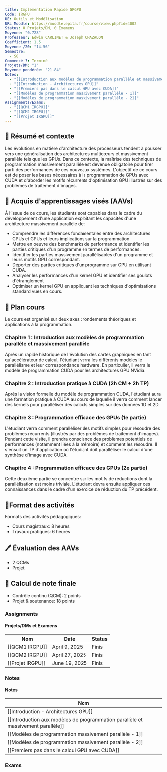 ```yaml
---
title: Implémentation Rapide GPGPU
Code: IRGPU
UE: Outils et Modélisation
URL Moodle: https://moodle.epita.fr/course/view.php?id=4002
Status: 0 Projets/DM, 0 Examens
Moyenne: "0.728"
Professeur: Edwin CARLINET & Joseph CHAZALON
Coefficient: 1.5
Moyenne /20: "14.56"
Semestre:
  - S8
Commencé ?: Terminé
Projets/DM: "1"
Moyenne pondérée: "21.84"
Notes:
  - "[[Introduction aux modèles de programmation parallèle et massivement parallèle]]"
  - "[[Introduction - Architectures GPU]]"
  - "[[Premiers pas dans le calcul GPU avec CUDA]]"
  - "[[Modèles de programmation massivement parallèle - 1]]"
  - "[[Modèles de programmation massivement parallèle - 2]]"
Assignments/Exams:
  - "[[QCM1 IRGPU]]"
  - "[[QCM2 IRGPU]]"
  - "[[Projet IRGPU]]"
---
```

## 📖 Résumé et contexte
Les évolutions en matière d'architecture des processeurs tendent à pousser vers une généralisation des architectures multicœurs et massivement parallèle tels que les GPUs. Dans ce contexte, la maîtrise des techniques de programmation massivement parallèle est devenue obligatoire pour tirer parti des performances de ces nouveaux systèmes. L'objectif de ce cours est de poser les bases nécessaires à la programmation de GPUs avec CUDA et d'aborder les motifs récurrents d'optimisation GPU illustrés sur des problèmes de traitement d'images.
## 🎯 Acquis d'apprentissages visés (AAVs)
À l’issue de ce cours, les étudiants sont capables dans le cadre du développement d'une application exploitant les capacités d'une architecture massivement parallèle de :
- Comprendre les différences fondamentales entre des architectures CPUs et GPUs et leurs implications sur la programmation
- Mettre en oeuvre des benchmarks de performance et identifier les parties critiques d'un programme en termes de performances.
- Identifier les parties massivement parallélisables d'un programme et leurs motifs GPU correspondant.
- Déporter des parties critiques d'un programme sur GPU en utilisant CUDA.
- Analyser les performances d'un kernel GPU et identifier ses goulots d'étranglement
- Optimiser un kernel GPU en appliquant les techniques d'optimisations standard vues en cours.
## 📑 Plan cours
Le cours est organisé sur deux axes : fondements théoriques et applications à la programmation.
### **Chapitre 1 : Introduction aux modèles de programmation parallèle et massivement parallèle**
Après un rapide historique de l'évolution des cartes graphiques en tant qu'accélérateur de calcul, l'étudiant verra les différents modèles le parallélisme et leur correspondance hardware. En particulier, il verra le modèle de programmation CUDA pour les architectures GPU NVidia.
### **Chapitre 2 : Introduction pratique à CUDA (2h CM + 2h TP)**
Après la vision formelle du modèle de programmation CUDA, l'étudiant aura une formation pratique à CUDA au cours de laquelle il verra comment lancer des kernels pour paralléliser des calculs simples sur des données 1D et 2D.
### **Chapitre 3 : Programmation efficace des GPUs (1e partie)**
L'étudiant verra comment paralléliser des motifs simples pour résoudre des problèmes récurrents (illustrés par des problèmes de traitement d'images). Pendant cette visite, il prendra conscience des problèmes potentiels de performances (notamment liées à la mémoire) et comment les résoudre.
Il s'ensuit un TP d'application où l'étudiant doit paralléliser le calcul d'une synthèse d'image avec CUDA.
### **Chapitre 4 : Programmation efficace des GPUs (2e partie)**
Cette deuxième partie se concentre sur les motifs de réductions dont la parallélisation est moins triviale.
L'étudiant devra ensuite appliquer ces connaissances dans le cadre d'un exercice de réduction du TP précédent.
  
  
## **🏃Format des activités**
Formats des activités pédagogiques:
- Cours magistraux: 8 heures
- Travaux pratiques: 6 heures
## **🖊️ Évaluation des AAVs**
- 2 QCMs
- Projet
## **🔢 Calcul de note finale**
- Contrôle continu (QCM): 2 points
- Projet & soutenance: 18 points
  
### Assignments
#### Projets/DMs et Examens
|Nom|Date|Status|
|---|---|---|
|[[QCM1 IRGPU]]|April 9, 2025|Finis|
|[[QCM2 IRGPU]]|April 27, 2025|Finis|
|[[Projet IRGPU]]|June 19, 2025|Finis|
  
  
  
### Notes
#### Notes
|Nom|
|---|
|[[Introduction - Architectures GPU]]|
|[[Introduction aux modèles de programmation parallèle et massivement parallèle]]|
|[[Modèles de programmation massivement parallèle - 1]]|
|[[Modèles de programmation massivement parallèle - 2]]|
|[[Premiers pas dans le calcul GPU avec CUDA]]|
  
  
  
### Exams